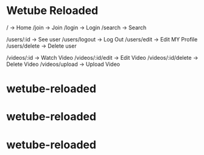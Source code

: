 # Wetube Reloaded

/ -> Home
/join -> Join
/login -> Login
/search -> Search

/users/:id -> See user
/users/logout -> Log Out
/users/edit -> Edit MY Profile
/users/delete -> Delete user

/videos/:id -> Watch Video
/videos/:id/edit -> Edit Video
/videos/:id/delete -> Delete Video
/videos/upload -> Upload Video
# wetube-reloaded
# wetube-reloaded
# wetube-reloaded

